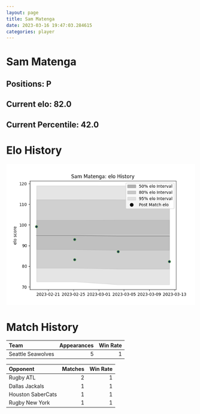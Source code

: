 ```yaml
---  
layout: page  
title: Sam Matenga  
date: 2023-03-16 19:47:03.284615  
categories: player  
---
```

# Sam Matenga

## Positions: P

## Current elo: 82.0

## Current Percentile: 42.0

# Elo History


![elo history](history_SamMatenga.png)
# Match History


| Team              |   Appearances |   Win Rate |
|:------------------|--------------:|-----------:|
| Seattle Seawolves |             5 |          1 |

| Opponent          |   Matches |   Win Rate |
|:------------------|----------:|-----------:|
| Rugby ATL         |         2 |          1 |
| Dallas Jackals    |         1 |          1 |
| Houston SaberCats |         1 |          1 |
| Rugby New York    |         1 |          1 |